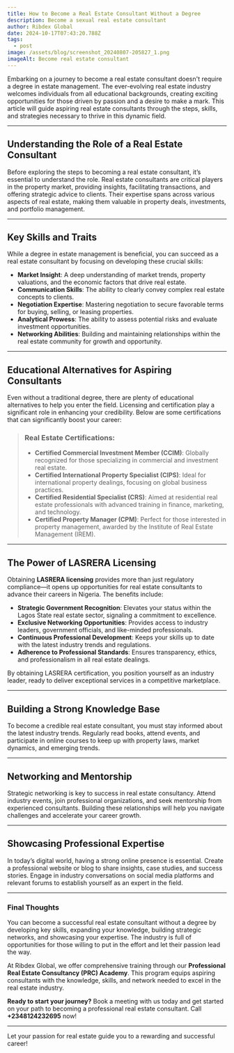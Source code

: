 ```yaml
---
title: How to Become a Real Estate Consultant Without a Degree
description: Become a sexual real estate consultant
author: Ribdex Global
date: 2024-10-17T07:43:20.788Z
tags:
  - post
image: /assets/blog/screenshot_20240807-205827_1.png
imageAlt: Become real estate consultant
---
```



Embarking on a journey to become a real estate consultant doesn't require a degree in estate management. The ever-evolving real estate industry welcomes individuals from all educational backgrounds, creating exciting opportunities for those driven by passion and a desire to make a mark. This article will guide aspiring real estate consultants through the steps, skills, and strategies necessary to thrive in this dynamic field.

- - -

## Understanding the Role of a Real Estate Consultant

Before exploring the steps to becoming a real estate consultant, it’s essential to understand the role. Real estate consultants are critical players in the property market, providing insights, facilitating transactions, and offering strategic advice to clients. Their expertise spans across various aspects of real estate, making them valuable in property deals, investments, and portfolio management.

- - -

## Key Skills and Traits

While a degree in estate management is beneficial, you can succeed as a real estate consultant by focusing on developing these crucial skills:

* **Market Insight**: A deep understanding of market trends, property valuations, and the economic factors that drive real estate.
* **Communication Skills**: The ability to clearly convey complex real estate concepts to clients.
* **Negotiation Expertise**: Mastering negotiation to secure favorable terms for buying, selling, or leasing properties.
* **Analytical Prowess**: The ability to assess potential risks and evaluate investment opportunities.
* **Networking Abilities**: Building and maintaining relationships within the real estate community for growth and opportunity.

- - -

## Educational Alternatives for Aspiring Consultants

Even without a traditional degree, there are plenty of educational alternatives to help you enter the field. Licensing and certification play a significant role in enhancing your credibility. Below are some certifications that can significantly boost your career:

> ### Real Estate Certifications:
>
> * **Certified Commercial Investment Member (CCIM)**: Globally recognized for those specializing in commercial and investment real estate.
> * **Certified International Property Specialist (CIPS)**: Ideal for international property dealings, focusing on global business practices.
> * **Certified Residential Specialist (CRS)**: Aimed at residential real estate professionals with advanced training in finance, marketing, and technology.
> * **Certified Property Manager (CPM)**: Perfect for those interested in property management, awarded by the Institute of Real Estate Management (IREM).

- - -

## The Power of LASRERA Licensing

Obtaining **LASRERA licensing** provides more than just regulatory compliance—it opens up opportunities for real estate consultants to advance their careers in Nigeria. The benefits include:

* **Strategic Government Recognition**: Elevates your status within the Lagos State real estate sector, signaling a commitment to excellence.
* **Exclusive Networking Opportunities**: Provides access to industry leaders, government officials, and like-minded professionals.
* **Continuous Professional Development**: Keeps your skills up to date with the latest industry trends and regulations.
* **Adherence to Professional Standards**: Ensures transparency, ethics, and professionalism in all real estate dealings.

By obtaining LASRERA certification, you position yourself as an industry leader, ready to deliver exceptional services in a competitive marketplace.

- - -

## Building a Strong Knowledge Base

To become a credible real estate consultant, you must stay informed about the latest industry trends. Regularly read books, attend events, and participate in online courses to keep up with property laws, market dynamics, and emerging trends.

- - -

## Networking and Mentorship

Strategic networking is key to success in real estate consultancy. Attend industry events, join professional organizations, and seek mentorship from experienced consultants. Building these relationships will help you navigate challenges and accelerate your career growth.

- - -

## Showcasing Professional Expertise

In today’s digital world, having a strong online presence is essential. Create a professional website or blog to share insights, case studies, and success stories. Engage in industry conversations on social media platforms and relevant forums to establish yourself as an expert in the field.

- - -

### Final Thoughts

You can become a successful real estate consultant without a degree by developing key skills, expanding your knowledge, building strategic networks, and showcasing your expertise. The industry is full of opportunities for those willing to put in the effort and let their passion lead the way. 

At Ribdex Global, we offer comprehensive training through our **Professional Real Estate Consultancy (PRC) Academy**. This program equips aspiring consultants with the knowledge, skills, and network needed to excel in the real estate industry.

**Ready to start your journey?** Book a meeting with us today and get started on your path to becoming a professional real estate consultant. Call **+2348124232695** now!

- - -

Let your passion for real estate guide you to a rewarding and successful career!